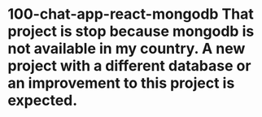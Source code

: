 # 100-chat-app-react-mongodb That project is stop because mongodb is not available in my country. A new project with a different database or an improvement to this project is expected.
